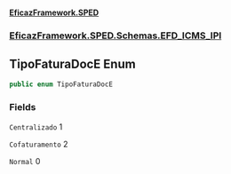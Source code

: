 #### [EficazFramework.SPED](EficazFrameworkSPED.md 'EficazFramework SPED')
### [EficazFramework.SPED.Schemas.EFD_ICMS_IPI](EficazFramework.SPED.Schemas.EFD_ICMS_IPI.md 'EficazFramework.SPED.Schemas.EFD_ICMS_IPI')

## TipoFaturaDocE Enum

```csharp
public enum TipoFaturaDocE
```
### Fields

<a name='EficazFramework.SPED.Schemas.EFD_ICMS_IPI.TipoFaturaDocE.Centralizado'></a>

`Centralizado` 1

<a name='EficazFramework.SPED.Schemas.EFD_ICMS_IPI.TipoFaturaDocE.Cofaturamento'></a>

`Cofaturamento` 2

<a name='EficazFramework.SPED.Schemas.EFD_ICMS_IPI.TipoFaturaDocE.Normal'></a>

`Normal` 0